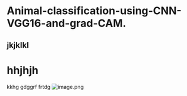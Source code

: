 # Animal-classification-using-CNN-VGG16-and-grad-CAM.
## jkjklkl
# hhjhjh
kkhg gdggrf frtdg
![image.png](attachment:760a8f58-7bed-4cca-a068-773c9927d9a3.png)

